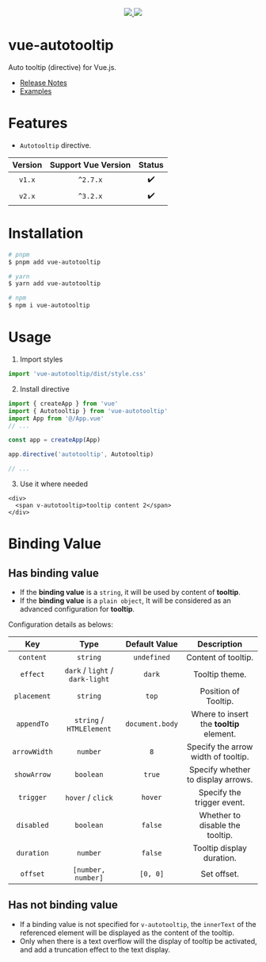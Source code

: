 <p align="center">
  <a href="https://www.npmjs.org/package/vue-autotooltip">
    <img src="https://img.shields.io/npm/v/vue-autotooltip.svg">
  </a>
  <a href="https://npmcharts.com/compare/vue-autotooltip?minimal=true">
    <img src="https://img.shields.io/npm/dm/vue-autotooltip.svg">
  </a>
  <br>
</p>

# vue-autotooltip

Auto tooltip (directive) for Vue.js.

- [Release Notes](./CHANGELOG.md)
- [Examples](http://hongwenqing.com/vue-autotooltip/)

# Features

- `Autotooltip` directive.

| Version | Support Vue Version | Status |
| :-----: | :-----------------: | :----: |
| `v1.x`  |      `^2.7.x`       |   ✔️   |
| `v2.x`  |      `^3.2.x`       |   ✔️   |

# Installation

```bash
# pnpm
$ pnpm add vue-autotooltip

# yarn
$ yarn add vue-autotooltip

# npm
$ npm i vue-autotooltip
```

# Usage

1. Import styles

```ts
import 'vue-autotooltip/dist/style.css'
```

2. Install directive

```ts
import { createApp } from 'vue'
import { Autotooltip } from 'vue-autotooltip'
import App from '@/App.vue'
// ...

const app = createApp(App)

app.directive('autotooltip', Autotooltip)

// ...
```

3. Use it where needed

```vue
<div>
  <span v-autotooltip>tooltip content 2</span>
</div>
```

# Binding Value

## Has binding value

- If the **binding value** is a `string`, it will be used by content of **tooltip**.
- If the **binding value** is a `plain object`, It will be considered as an advanced configuration for **tooltip**.

Configuration details as belows:

|     Key      |              Type               |  Default Value  |               Description                |
| :----------: | :-----------------------------: | :-------------: | :--------------------------------------: |
|  `content`   |            `string`             |   `undefined`   |           Content of tooltip.            |
|   `effect`   | `dark` / `light` / `dark-light` |     `dark`      |              Tooltip theme.              |
| `placement`  |            `string`             |      `top`      |           Position of Tooltip.           |
|  `appendTo`  |    `string` / `HTMLElement`     | `document.body` | Where to insert the **tooltip** element. |
| `arrowWidth` |            `number`             |       `8`       |   Specify the arrow width of tooltip.    |
| `showArrow`  |            `boolean`            |     `true`      |    Specify whether to display arrows.    |
|  `trigger`   |        `hover` / `click`        |     `hover`     |        Specify the trigger event.        |
|  `disabled`  |            `boolean`            |     `false`     |     Whether to disable the tooltip.      |
|  `duration`  |            `number`             |     `false`     |        Tooltip display duration.         |
|   `offset`   |       `[number, number]`        |    `[0, 0]`     |               Set offset.                |

## Has not binding value

- If a binding value is not specified for `v-autotooltip`, the `innerText` of the referenced element will be displayed as the content of the tooltip.
- Only when there is a text overflow will the display of tooltip be activated, and add a truncation effect to the text display.
